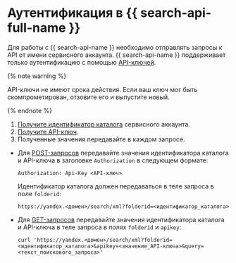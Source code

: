 # Аутентификация в {{ search-api-full-name }}

Для работы с {{ search-api-name }} необходимо отправлять запросы к API от имени сервисного аккаунта. {{ search-api-name }} поддерживает только аутентификацию с помощью [API-ключей](../../iam/concepts/authorization/api-key.md).

{% note warning %}

API-ключи не имеют срока действия. Если ваш ключ мог быть скомпрометирован, отзовите его и выпустите новый. 

{% endnote %}

1. [Получите идентификатор каталога](../../resource-manager/operations/folder/get-id.md) сервисного аккаунта.
1. [Получите API-ключ](../../iam/operations/api-key/create.md).
1. Полученные значения передавайте в каждом запросе. 
   
  * Для [POST-запросов](../concepts/post-request.md) передавайте значения идентификатора каталога и API-ключа в заголовке `Authorization` в следующем формате:

    ```curl
    Authorization: Api-Key <API-ключ>
    ```

    Идентификатор каталога должен передаваться в теле запроса в поле `folderid`:

    ```httpget
    https://yandex.<домен>/search/xml?folderid=<идентификатор_каталога>
    ```

  * Для [GET-запросов](../concepts/get-request.md) передавайте значения идентификатора каталога и API-ключа в теле запроса в полях `folderid` и `apikey`:
   
    ```curl
    curl 'https://yandex.<домен>/search/xml?folderid=<идентификатор_каталога>&apikey=<значение_API-ключа>&query=<текст_поискового_запроса>'
    ```
